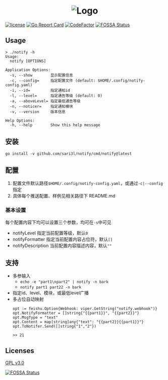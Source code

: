 <h1 align="center"><img src="https://raw.githubusercontent.com/sari3l/notify/main/static/logo.png" alt="Logo"/></h1>

[![license](https://img.shields.io/github/license/sari3l/notify?style=flat-square)](https://github.com/sari3l/notify/LIENCES)
[![Go Report Card](https://goreportcard.com/badge/github.com/sari3l/notify)](https://goreportcard.com/report/github.com/sari3l/notify)
[![CodeFactor](https://www.codefactor.io/repository/github/sari3l/notify/badge)](https://www.codefactor.io/repository/github/sari3l/notify)
[![FOSSA Status](https://app.fossa.com/api/projects/git%2Bgithub.com%2Fsari3l%2Fnotify.svg?type=shield)](https://app.fossa.com/projects/git%2Bgithub.com%2Fsari3l%2Fnotify?ref=badge_shield)

## Usage

```shell
> ./notify -h       
Usage:
  notify [OPTIONS]

Application Options:
  -s, --show        显示配置信息
  -c, --config=     指定配置文件 (default: $HOME/.config/notify-config.yaml)
  -i, --id=         指定通知id
  -l, --level=      指定通告等级 (default: 0)
  -a, --aboveLevel= 指定最低通告等级
  -n, --noticer=    指定通知模块
  -v, --version     版本信息

Help Options:
  -h, --help        Show this help message
```

## 安装

```shell
go install -v github.com/sari3l/notify/cmd/notify@latest
```

## 配置

1. 配置文件默认路径`$HOME/.config/notify-config.yaml`，或通过`-c|--config`指定
2. 具体每个推送配置、样例见相关路径下 README.md

### 基本设置

每个配置内容下均可以设置三个参数，均可在`-s`中可见

- notifyLevel 指定当前配置等级，默认`0`
- notifyFormatter 指定当前配置内容占位符，默认`[]`
- notifyDescription 当前配置内容描述内容，默认`""`

## 支持

- 多参输入
  - `echo -e "part1\npart2" | notify -n bark`
  - `notify part1 part22 -n bark`
- 指定id、level、模块，或最低level广播
- 多占位自动映射
  ```golang
  opt := feishu.Option{Webhook: viper.GetString("notify.webhook")}
  opt.NotifyFormatter = []string{"{{part1}}", "{{part2}}"}
  opt.MsgType = "text"
  opt.Content = map[string]any{"text": "{{part2}}{{part1}}"}
  opt.ToNotifer.Send([]string{"1","2"})
  
  >> 21
  ```

## Licenses

[GPL v3.0](https://github.com/sari3l/nofity/blob/main/LICENSE)

[![FOSSA Status](https://app.fossa.com/api/projects/git%2Bgithub.com%2Fsari3l%2Fnotify.svg?type=large)](https://app.fossa.com/projects/git%2Bgithub.com%2Fsari3l%2Fnotify?ref=badge_large)